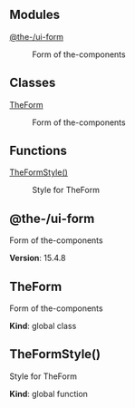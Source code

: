 <!--- Code generated by @the-/script-doc. DO NOT EDIT. -->

## Modules

<dl>
<dt><a href="#module_@the-/ui-form">@the-/ui-form</a></dt>
<dd><p>Form of the-components</p>
</dd>
</dl>

## Classes

<dl>
<dt><a href="#TheForm">TheForm</a></dt>
<dd><p>Form of the-components</p>
</dd>
</dl>

## Functions

<dl>
<dt><a href="#TheFormStyle">TheFormStyle()</a></dt>
<dd><p>Style for TheForm</p>
</dd>
</dl>

<a name="module_@the-/ui-form"></a>

## @the-/ui-form
Form of the-components

**Version**: 15.4.8  
<a name="TheForm"></a>

## TheForm
Form of the-components

**Kind**: global class  
<a name="TheFormStyle"></a>

## TheFormStyle()
Style for TheForm

**Kind**: global function  
